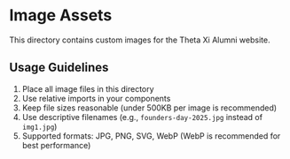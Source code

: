 # Image Assets

This directory contains custom images for the Theta Xi Alumni website.

## Usage Guidelines

1. Place all image files in this directory
2. Use relative imports in your components
3. Keep file sizes reasonable (under 500KB per image is recommended)
4. Use descriptive filenames (e.g., `founders-day-2025.jpg` instead of `img1.jpg`)
5. Supported formats: JPG, PNG, SVG, WebP (WebP is recommended for best performance)